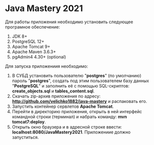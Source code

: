 # Java Mastery 2021

Для работы приложения необходимо установить следующее програмное обеспечение:

1. JDK 8+
2. PostgreSQL 12+
3. Apache Tomcat 9+
4. Apache Maven 3.6.3+
5. pgAdmin4 4.30+ (optional)

Для запуска приложениия необходимо:

1. В СУБД установить пользователю "**postgres**" (по умолчанию) пароль "**postgres**", создать под этим пользователем базу данных "**PostgreSQL**" и заполнить её с помощью SQL-скриптов: **create_objects.sql** и **tables_content.sql**.
2. Скачать zip-архив приложения по адресу: **http://github.com/velichko1882/java-mastery** и распаковать его.
3. Запустить контейнер сервлетов **Apache Tomcat**.
4. Перейти в директорию приложения, открыть в ней интерфейс командной строки (терминал) и набрать команду: 
  **mvn tomcat7:deploy**.
5. Открыть окно браузера и в адресной строке ввести: **localhost:8080/JavaMastery2021**. Приложениие должно запуститься.
